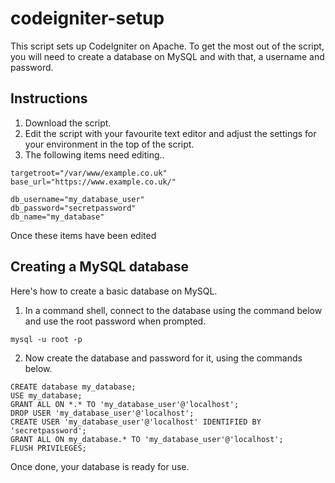 # codeigniter-setup
This script sets up CodeIgniter on Apache.  To get the most out of the script, you will need to create a database on MySQL and with that, a username and password.

## Instructions

1. Download the script.
2. Edit the script with your favourite text editor and adjust the settings for your environment in the top of the script.
3. The following items need editing..
```
targetroot="/var/www/example.co.uk"
base_url="https://www.example.co.uk/"

db_username="my_database_user"
db_password="secretpassword"
db_name="my_database"
```
Once these items have been edited

## Creating a MySQL database

Here's how to create a basic database on MySQL.

1. In a command shell, connect to the database using the command below and use the root password when prompted.
```
mysql -u root -p
```
2. Now create the database and password for it, using the commands below.
```
CREATE database my_database;
USE my_database;
GRANT ALL ON *.* TO 'my_database_user'@'localhost';
DROP USER 'my_database_user'@'localhost';
CREATE USER 'my_database_user'@'localhost' IDENTIFIED BY 'secretpassword';
GRANT ALL ON my_database.* TO 'my_database_user'@'localhost';
FLUSH PRIVILEGES;
```
Once done, your database is ready for use.
